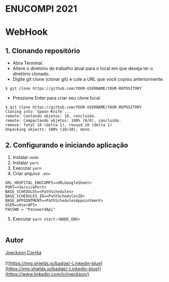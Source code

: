 # ENUCOMPI 2021

# WebHook 


## 1. Clonando repositório

- Abra Terminal.
- Altere o diretório de trabalho atual para o local em que deseja ter o diretório clonado.
- Digite git clone (clonar git) e cole a URL que você copiou anteriormente.

```
$ git clone https://github.com/YOUR-USERNAME/YOUR-REPOSITORY`
```

- Pressione Enter para criar seu clone local.

``` 
$ git clone https://github.com/YOUR-USERNAME/YOUR-REPOSITORY
Cloning into `Spoon-Knife`...
remote: Contando objetos: 10, concluído.
remote: Compactando objetos: 100% (8/8), concluído.
remove: Total 10 (delta 1), reused 10 (delta 1)
Unpacking objects: 100% (10/10), done.
```

## 2. Configurando e iniciando aplicação

1. Instalar `node`
2. Instalar `yarn`
3. Executar `yarn`
4. Criar arquivo `.env`


```
URL_HOSPITAL_ENUCOMPI=<URLGoogleSheet>
PORT=<ServicePort>
BASE_SCHEDULES=<PathSchedules>
BASE_SCHEDULES_ID=<PathSchedulesID>
BASE_APPOINTMENT=<PathSchedulesAppointment>
USER=<UserAPI>
PASSWD = "PasswordApi" 
```

5. Executar `yarn start:<NODE_ENV>`<br><br>


## Autor
[Joeckson Corrêa](https://www.linkedin.com/in/joeckson/)  <br><br>[![https://img.shields.io/badge/-Linkedin-blue](https://img.shields.io/badge/-Linkedin-blue)](https://www.linkedin.com/in/joeckson/)
